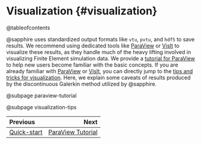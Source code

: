 # Visualization {#visualization}

@tableofcontents

@sapphire uses standardized output formats like `vtu`, `pvtu`, and `hdf5` to
save results. We recommend using dedicated tools like
[ParaView](https://www.paraview.org) or
[VisIt](https://visit-dav.github.io/visit-website/) to visualize these results,
as they handle much of the heavy lifting involved in visualizing Finite Element
simulation data. We provide a [tutorial for ParaView](#paraview-tutorial) to
help new users become familiar with the basic concepts. If you are already
familiar with [ParaView](https://www.paraview.org) or
[VisIt](https://visit-dav.github.io/visit-website/), you can directly jump to
the [tips and tricks for visualization](#visualization-tips). Here, we explain
some caveats of results produced by the discontinuous Galerkin method utilized
by @sapphire.

@subpage paraview-tutorial

@subpage visualization-tips

<div class="section_buttons">

| Previous                    |                                    Next |
|:----------------------------|----------------------------------------:|
| [Quick-start](#quick-start) | [ParaView Tutorial](#paraview-tutorial) |

</div>
